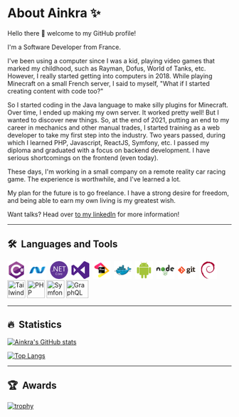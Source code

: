 # About Ainkra ✨

Hello there 👋 welcome to my GitHub profile!

I'm a Software Developer from France.

I've been using a computer since I was a kid, playing video games that marked my childhood, such as Rayman, Dofus, World of Tanks, etc. However, I really started getting into computers in 2018. While playing Minecraft on a small French server, I said to myself, "What if I started creating content with code too?"

So I started coding in the Java language to make silly plugins for Minecraft. Over time, I ended up making my own server. It worked pretty well! But I wanted to discover new things. So, at the end of 2021, putting an end to my career in mechanics and other manual trades, I started training as a web developer to take my first step into the industry. Two years passed, during which I learned PHP, Javascript, ReactJS, Symfony, etc. I passed my diploma and graduated with a focus on backend development. I have serious shortcomings on the frontend (even today).

These days, I'm working in a small company on a remote reality car racing game. The experience is worthwhile, and I've learned a lot.

My plan for the future is to go freelance. I have a strong desire for freedom, and being able to earn my own living is my greatest wish.

Want talks? Head over [to my linkedln](https://www.linkedin.com/in/lo%C3%AFs-d-a242591a1/) for more information!

---

## 🛠️ &nbsp;Languages and Tools

<p>
<img src="https://raw.githubusercontent.com/devicons/devicon/master/icons/csharp/csharp-original.svg" title="CSharp" alt="CSharp" width="40" height="40"/>&nbsp;
<img src="https://raw.githubusercontent.com/devicons/devicon/master/icons/dot-net/dot-net-original.svg" title=".NET" alt=".NET" width="40" height="40"/>&nbsp;
<img src="https://raw.githubusercontent.com/devicons/devicon/master/icons/dotnetcore/dotnetcore-original.svg" title=".NET Core" alt=".NET Core" width="40" height="40"/>&nbsp;
<img src="https://raw.githubusercontent.com/devicons/devicon/master/icons/visualstudio/visualstudio-plain.svg" title="Visual Studio" alt="Visual Studio" width="40" height="40"/>&nbsp;
<img src="https://raw.githubusercontent.com/devicons/devicon/master/icons/jetbrains/jetbrains-original.svg" title="JetBrains" alt="JetBrains" width="40" height="40"/>&nbsp;
<img src="https://raw.githubusercontent.com/devicons/devicon/master/icons/docker/docker-original.svg" title="Docker" alt="Docker" width="40" height="40"/>&nbsp;
<img src="https://raw.githubusercontent.com/devicons/devicon/master/icons/android/android-original.svg" title="Android"  alt="Android" width="40" height="40"/>&nbsp;
<img src="https://raw.githubusercontent.com/devicons/devicon/master/icons/nodejs/nodejs-original-wordmark.svg" title="NodeJS" alt="NodeJS" width="40" height="40"/>&nbsp;
<img src="https://raw.githubusercontent.com/devicons/devicon/master/icons/git/git-original-wordmark.svg" title="Git" **alt="Git" width="40" height="40"/>&nbsp;
<img src="https://raw.githubusercontent.com/devicons/devicon/master/icons/debian/debian-original.svg" title="Debian" **alt="Debian" width="40" height="40"/>&nbsp;
<img src="https://user-images.githubusercontent.com/25181517/202896760-337261ed-ee92-4979-84c4-d4b829c7355d.png" **alt="TailwindCSS" title="TailwindCSS" width="40" height="40"/>
<img src="https://user-images.githubusercontent.com/25181517/183570228-6a040b9f-3ddf-47a2-a201-743121dac664.png" **alt="PHP" title="PHP" width="40" height="40"/>
<img src="https://img.icons8.com/?size=512&id=78295&format=png" **alt="Symfony" title="Symfony" width="40" height="40"/>
<img src="https://www.ibm.com/content/dam/adobe-cms/instana/media_logo/GraphQL-Java.png/_jcr_content/renditions/cq5dam.web.1280.1280.png" **alt="GraphQL" title="GraphQL" width="50" height="40"/>
</p>

---

## 🔥 &nbsp;Statistics

[![Ainkra's GitHub stats](https://github-readme-stats.vercel.app/api?username=Ainkra&show_icons=true&theme=nightowl)](https://github.com/anuraghazra/github-readme-stats)

[![Top Langs](https://github-readme-stats.vercel.app/api/top-langs/?username=Ainkra&theme=nightowl)](https://github.com/anuraghazra/github-readme-stats)

---

## 🏆 &nbsp;Awards

[![trophy](https://github-profile-trophy.vercel.app/?username=Ainkra&theme=chalk&no-frame=true&column=3)](https://github.com/ryo-ma/github-profile-trophy)

<!--
**Ainkra** is a ✨ _special_ ✨ repository because its `README.md` (this file) appears on your GitHub profile.

Here are some ideas to get you started:

- 🔭 I’m currently working on ...
- 🌱 I’m currently learning ...
- 👯 I’m looking to collaborate on ...
- 🤔 I’m looking for help with ...
- 💬 Ask me about ...
- 📫 How to reach me: ...
- 😄 Pronouns: ...
- ⚡ Fun fact: ...
-->
